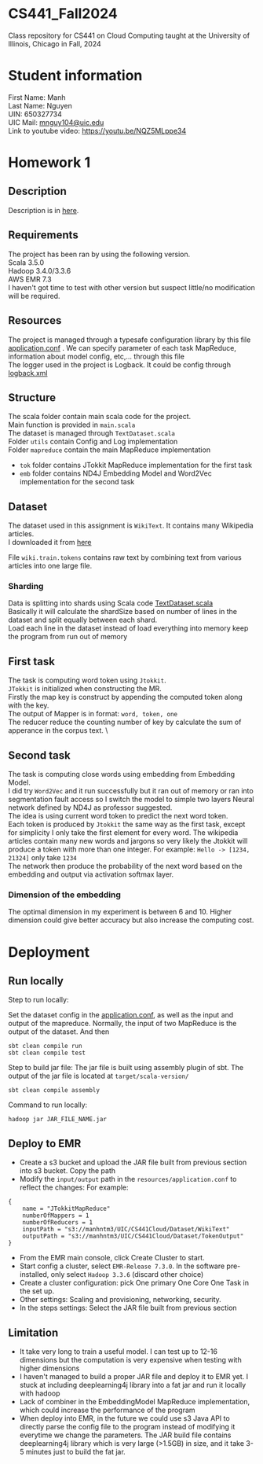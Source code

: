 # CS441_Fall2024
Class repository for CS441 on Cloud Computing taught at the University of Illinois, Chicago in Fall, 2024


# Student information
First Name: Manh \
Last Name: Nguyen \
UIN: 650327734 \
UIC Mail: mnguy104@uic.edu \
Link to youtube video: https://youtu.be/NQZ5MLppe34

# Homework 1
## Description
Description is in [here](./Homeworks/Homework1.md).
## Requirements
The project has been ran by using the following version. \
Scala 3.5.0 \
Hadoop 3.4.0/3.3.6 \
AWS EMR 7.3 \
I haven't got time to test with other version but suspect little/no modification will be required.

## Resources
The project is managed through a typesafe configuration library by this file [application.conf](./src/main/resources/application.conf) . We can specify parameter of each task MapReduce, information about model config, etc,... through this file \
The logger used in the project is Logback. It could be config through [logback.xml](./src/main/resources/logback.xml)

## Structure

The scala folder contain main scala code for the project. \
Main function is provided in `main.scala` \
The dataset is managed through `TextDataset.scala` \
Folder `utils` contain Config and Log implementation \
Folder `mapreduce` contain the main MapReduce implementation
- `tok` folder contains JTokkit MapReduce implementation for the first task
- `emb` folder contains ND4J Embedding Model and Word2Vec implementation for the second task

## Dataset

The dataset used in this assignment is `WikiText`. It contains many Wikipedia articles. \
I downloaded it from [here](https://developer.ibm.com/exchanges/data/all/wikitext-103/) 

File `wiki.train.tokens` contains raw text by combining text from various articles into one large file.

### Sharding
Data is splitting into shards using Scala code [TextDataset.scala](./src/main/scala/TextDataset.scala) \
Basically it will calculate the shardSize based on number of lines in the dataset and split equally between each shard. \
Load each line in the dataset instead of load everything into memory keep the program from run out of memory

## First task 
The task is computing word token using `Jtokkit`. \
`JTokkit` is initialized when constructing the MR. \
Firstly the map key is construct by appending the computed token along with the key. \
The output of Mapper is in format: `word, token, one` \
The reducer reduce the counting number of key by calculate the sum of apperance in the corpus text. \

## Second task
The task is computing close words using embedding from Embedding Model. \
I did try `Word2Vec` and it run successfully but it ran out of memory or ran into segmentation fault access so I switch the model to simple two layers Neural network defined by ND4J as professor suggested. \
The idea is using current word token to predict the next word token. \
Each token is produced by `Jtokkit` the same way as the first task, except for simplicity I only take the first element for every word. The wikipedia articles contain many new words and jargons so very likely the Jtokkit will produce a token with more than one integer. For example:  `Hello -> [1234, 21324]` only take `1234` \
The network then produce the probability of the next word based on the embedding and output via activation softmax layer. 

### Dimension of the embedding

The optimal dimension in my experiment is between 6 and 10. Higher dimension could give better accuracy but also increase the computing cost.

# Deployment

## Run locally

Step to run locally:

Set the dataset config in the [application.conf](./src/main/resources/application.conf), as well as the input and output of the mapreduce. Normally, the input of two MapReduce is the output of the dataset.
And then 
```
sbt clean compile run
sbt clean compile test
```

Step to build jar file: The jar file is built using assembly plugin of sbt. The output of the jar file is located at `target/scala-version/`
```
sbt clean compile assembly
```

Command to run locally: 
```
hadoop jar JAR_FILE_NAME.jar
```

## Deploy to EMR

- Create a s3 bucket and upload the JAR file built from previous section into s3 bucket. Copy the path
- Modify the `input/output` path in the `resources/application.conf` to reflect the changes:
For example: 
```
{
    name = "JTokkitMapReduce"
    numberOfMappers = 1
    numberOfReducers = 1
    inputPath = "s3://manhntm3/UIC/CS441Cloud/Dataset/WikiText"
    outputPath = "s3://manhntm3/UIC/CS441Cloud/Dataset/TokenOutput"
}
```
- From the EMR main console, click Create Cluster to start. 
- Start config a cluster, select `EMR-Release 7.3.0`. In the software pre-installed, only select `Hadoop 3.3.6` (discard other choice) 
- Create a cluster configuration: pick One primary One Core One Task in the set up. 
- Other settings: Scaling and provisioning, networking, security. 
- In the steps settings: Select the JAR file built from previous section 


## Limitation
- It take very long to train a useful model. I can test up to 12-16 dimensions but the computation is very expensive when testing with higher dimensions
- I haven't managed to build a proper JAR file and deploy it to EMR yet. I stuck at including deeplearning4j library into a fat jar and run it locally with hadoop
- Lack of combiner in the EmbeddingModel MapReduce implementation, which could increase the performance of the program 
- When deploy into EMR, in the future we could use s3 Java API to directly parse the config file to the program instead of modifying it everytime we change the parameters. The JAR build file contains deeplearning4j library which is very large (>1.5GB) in size, and it take 3-5 minutes just to build the fat jar.
